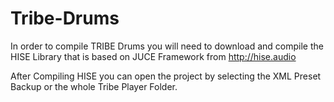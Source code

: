 # Tribe-Drums

In order to compile TRIBE Drums you will need to download and compile the HISE Library that is based on JUCE Framework from http://hise.audio 

After Compiling HISE you can open the project by selecting the XML Preset Backup or the whole Tribe Player Folder.
